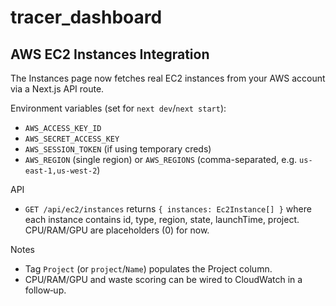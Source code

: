tracer_dashboard
================

AWS EC2 Instances Integration
-----------------------------

The Instances page now fetches real EC2 instances from your AWS account via a Next.js API route.

Environment variables (set for `next dev`/`next start`):
- `AWS_ACCESS_KEY_ID`
- `AWS_SECRET_ACCESS_KEY`
- `AWS_SESSION_TOKEN` (if using temporary creds)
- `AWS_REGION` (single region) or `AWS_REGIONS` (comma-separated, e.g. `us-east-1,us-west-2`)

API
- `GET /api/ec2/instances` returns `{ instances: Ec2Instance[] }` where each instance contains id, type, region, state, launchTime, project. CPU/RAM/GPU are placeholders (0) for now.

Notes
- Tag `Project` (or `project`/`Name`) populates the Project column.
- CPU/RAM/GPU and waste scoring can be wired to CloudWatch in a follow‑up.
